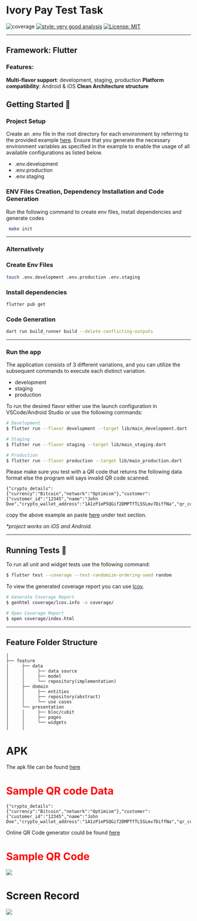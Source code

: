 # Ivory Pay Test Task

![coverage][coverage_badge]
[![style: very good analysis][very_good_analysis_badge]][very_good_analysis_link]
[![License: MIT][license_badge]][license_link]

---

## Framework: Flutter

### Features:

**Multi-flavor support**: development, staging, production
**Platform compatibility**: Android & iOS
**Clean Architecture structure**

## Getting Started 🚀

### Project Setup
 Create an .env file in the root directory for each environment by referring to the provided example [here](env.example). Ensure that you generate the necessary environment variables as specified in the example to enable the usage of all available configurations as listed below.
 
 - .env.development
 - .env.production
 - .env.staging

### ENV Files Creation, Dependency Installation and Code Generation

Run the following command to create env files, install dependencies and generate codes

```sh
 make init
```

---

### Alternatively

### Create Env Files
```sh
touch .env.development .env.production .env.staging
```

### Install dependencies
```sh
flutter pub get
```

### Code Generation 
```sh
dart run build_runner build --delete-conflicting-outputs
```
---

### Run the app
 The application consists of 3 different variations, and you can utilize the subsequent commands to execute each distinct variation.

- development
- staging
- production

To run the desired flavor either use the launch configuration in VSCode/Android Studio or use the following commands:

```sh
# Development
$ flutter run --flavor development --target lib/main_development.dart

# Staging
$ flutter run --flavor staging --target lib/main_staging.dart

# Production
$ flutter run --flavor production --target lib/main_production.dart
```

Please make sure you test with a QR code that returns the following data format else the program will says invalid 
QR code scanned.

```
{"crypto_details":{"currency":"Bitcoin","network":"Optimism"},"customer":{"customer_id":"12345","name":"John Doe","crypto_wallet_address":"1A1zP1eP5QGif2DMPTfTL5SLmv7DiffNa","qr_code":"iVBORw0KGgoAKANSUhEUgAARAU"},"transaction_id":"txn_98765"}
```

copy the above example an paste [here](https://qr.io/?gad_source=1&gclid=Cj0KCQjw5ea1BhC6ARIsAEOG5pwksFdqU-_MSz3oEmDsIk03uqYpnZZ9gst9Ih9ZzzySMf3uN6Qtw0MaAsYpEALw_wcB) under text section.

_\*project works on iOS and Android._

---

## Running Tests 🧪

To run all unit and widget tests use the following command:

```sh
$ flutter test --coverage --test-randomize-ordering-seed random
```

To view the generated coverage report you can use [lcov](https://github.com/linux-test-project/lcov).

```sh
# Generate Coverage Report
$ genhtml coverage/lcov.info -o coverage/

# Open Coverage Report
$ open coverage/index.html
```

---

## Feature Folder Structure
```
│
├── feature
|     ├── data
│     │     ├── data source
│     │     ├── model
│     │     └── repository(implementation)
│     ├── domain     
│     │     ├── entities
│     │     ├── repository(abstract)
│     │     └── use cases
│     └── presentation
│     │     ├── bloc/cubit
│     │     ├── pages
│     │     └── widgets
│     │        
```

# APK

The apk file can be found [here](ivory_pay.apk)

# <span style="color:red;">Sample QR code Data</span>

```
{"crypto_details":{"currency":"Bitcoin","network":"Optimism"},"customer":{"customer_id":"12345","name":"John Doe","crypto_wallet_address":"1A1zP1eP5QGif2DMPTfTL5SLmv7DiffNa","qr_code":"iVBORw0KGgoAKANSUhEUgAARAU"},"transaction_id":"txn_98765"}
```

Online QR Code generator could be found [here](https://qr.io/?gad_source=1&gclid=Cj0KCQjw5ea1BhC6ARIsAEOG5pwksFdqU-_MSz3oEmDsIk03uqYpnZZ9gst9Ih9ZzzySMf3uN6Qtw0MaAsYpEALw_wcB)

# <span style="color:red;">Sample QR Code</span>

<img src="sample_qr.jpeg"></img>

# Screen Record
<img src="screen_record.gif"></img>



[coverage_badge]: coverage_badge.svg
[flutter_localizations_link]: https://api.flutter.dev/flutter/flutter_localizations/flutter_localizations-library.html
[internationalization_link]: https://flutter.dev/docs/development/accessibility-and-localization/internationalization
[license_badge]: https://img.shields.io/badge/license-MIT-blue.svg
[license_link]: https://opensource.org/licenses/MIT
[very_good_analysis_badge]: https://img.shields.io/badge/style-very_good_analysis-B22C89.svg
[very_good_analysis_link]: https://pub.dev/packages/very_good_analysis
[very_good_cli_link]: https://github.com/VeryGoodOpenSource/very_good_cli
